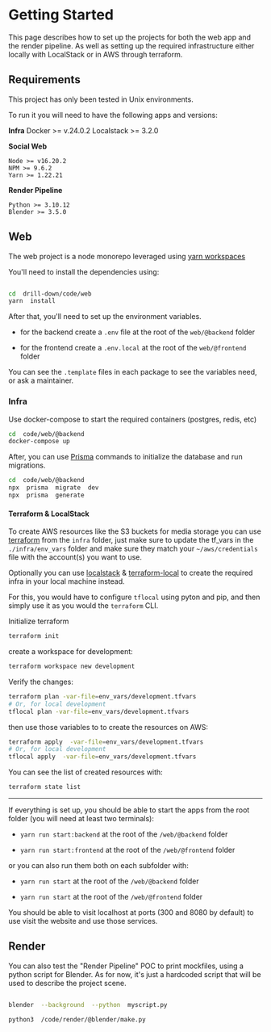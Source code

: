 
# Getting Started

This page describes how to set up the projects for both the web app and the render pipeline. As well as setting up the required infrastructure either locally with LocalStack or in AWS through terraform.
  

## Requirements

This project has only been tested in Unix environments.

To run it you will need to have the following apps and versions:

  

**Infra**
Docker >= v.24.0.2
Localstack >= 3.2.0


**Social Web**

```
Node >= v16.20.2
NPM >= 9.6.2
Yarn >= 1.22.21
```
  

**Render Pipeline**

```
Python >= 3.10.12
Blender >= 3.5.0
```



## Web

The web project is a node monorepo leveraged using [yarn workspaces](https://yarnpkg.com/features/workspaces)

You'll need to install the dependencies using:
  
```bash

cd  drill-down/code/web
yarn  install
```
After that, you'll need to set up the environment variables.

  

- for the backend create a `.env` file at the root of the `web/@backend` folder

  

- for the frontend create a `.env.local` at the root of the `web/@frontend` folder

  

You can see the `.template` files in each package to see the variables need, or ask a maintainer.

  
### Infra

Use docker-compose to start the required containers (postgres, redis, etc) 

```bash
cd  code/web/@backend
docker-compose up 
``` 

After, you can use [Prisma](https://www.prisma.io/docs/getting-started) commands to initialize the database and run migrations. 

```bash
cd  code/web/@backend
npx  prisma  migrate  dev
npx  prisma  generate
```

#### Terraform & LocalStack 

To create AWS resources like the S3 buckets for media storage you can use [terraform](https://developer.hashicorp.com/terraform) from the `infra` folder, just make sure to update the tf_vars in the `./infra/env_vars` folder and make sure they match your `~/aws/credentials` file with the account(s) you want to use. 

Optionally you can use [localstack](https://docs.localstack.cloud) & [terraform-local](https://github.com/localstack/terraform-local) to create the required infra in your local machine instead. 

For this, you would have to configure `tflocal` using pyton and pip, and then simply use it as you would the `terraform` CLI.
  
Initialize terraform
```bash
terraform init
```

create a workspace for development:
```bash
terraform workspace new development
```

Verify the changes:

```bash
terraform plan -var-file=env_vars/development.tfvars
# Or, for local development
tflocal plan -var-file=env_vars/development.tfvars
```
then use those variables to to create the resources on AWS:

```bash
terraform apply  -var-file=env_vars/development.tfvars
# Or, for local development
tflocal apply  -var-file=env_vars/development.tfvars
```

You can see the list of created resources with:

```bash
terraform state list
```
---

If everything is set up, you should be able to start the apps from the root folder (you will need at least two terminals):

  

-  `yarn run start:backend` at the root of the `/web/@backend` folder

  

-  `yarn run start:frontend` at the root of the `/web/@frontend` folder
  

or you can also run them both on each subfolder with:

  
-  `yarn run start` at the root of the `/web/@backend` folder

  

-  `yarn run start` at the root of the `/web/@frontend` folder

  
You should be able to visit localhost at ports (300 and 8080 by default) to use visit the website and use those services.

  


## Render

You can also test the "Render Pipeline" POC to print mockfiles, using a python script for Blender. As for now, it's just a hardcoded script that will be used to describe the project scene.

  

``` bash

blender  --background  --python  myscript.py

python3  /code/render/@blender/make.py

```
